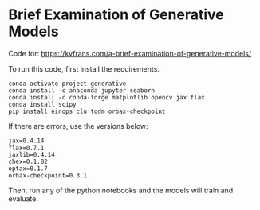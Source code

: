 # Brief Examination of Generative Models

Code for: https://kvfrans.com/a-brief-examination-of-generative-models/

To run this code, first install the requirements.
```
conda activate project-generative
conda install -c anaconda jupyter seaborn
conda install -c conda-forge matplotlib opencv jax flax
conda install scipy
pip install einops clu tqdm orbax-checkpoint
```
If there are errors, use the versions below:
```
jax=0.4.14
flax=0.7.1
jaxlib=0.4.14
chex=0.1.82
optax=0.1.7
orbax-checkpoint=0.3.1
```

Then, run any of the python notebooks and the models will train and evaluate.
